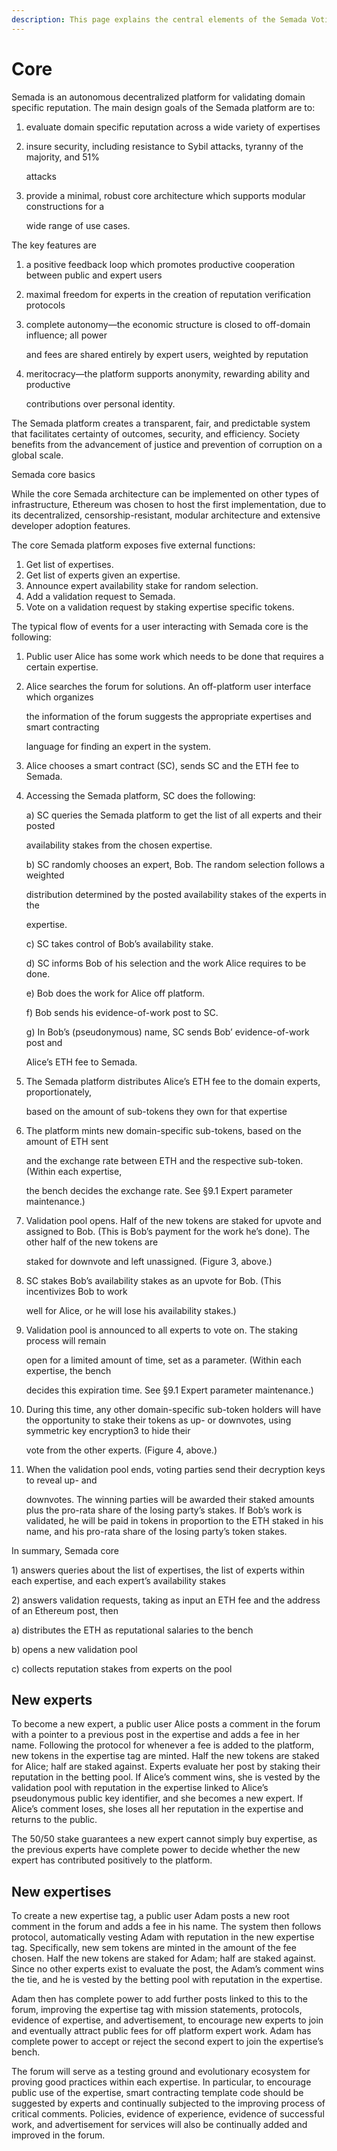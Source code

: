 ```yaml
---
description: This page explains the central elements of the Semada Voting Algorithm
---
```


# Core

Semada is an autonomous decentralized platform for validating domain specific reputation. The main design goals of the Semada platform are to:

1. evaluate domain specific reputation across a wide variety of expertises
2. insure security, including resistance to Sybil attacks, tyranny of the majority, and 51%

   attacks

3. provide a minimal, robust core architecture which supports modular constructions for a

   wide range of use cases.

The key features are

1. a ​positive feedback loop which promotes productive cooperation between public and expert users
2. maximal freedom for experts in the creation of reputation verification protocols
3. complete autonomy—the economic structure is closed to off-domain influence; all power

   and fees are shared entirely by expert users, weighted by reputation

4. meritocracy—the platform supports anonymity, rewarding ability and productive

   contributions over personal identity.

The Semada platform creates a transparent, fair, and predictable system that facilitates certainty of outcomes, security, and efficiency. Society benefits from the advancement of justice and prevention of corruption on a global scale.





Semada core basics

While the core Semada architecture can be implemented on other types of infrastructure, Ethereum was chosen to host the first implementation, due to its decentralized, censorship-resistant, modular architecture and extensive developer adoption features.

The core Semada platform exposes five external functions:

1. Get list of expertises.
2. Get list of experts given an expertise.
3. Announce expert availability stake for random selection.
4. Add a validation request to Semada.
5. Vote on a validation request by staking expertise specific tokens.

The typical flow of events for a user interacting with Semada core is the following:

1. Public user Alice has some work which needs to be done that requires a certain expertise.
2. Alice searches the forum for solutions. An off-platform user interface which organizes

   the information of the forum suggests the appropriate expertises and smart contracting

   language for finding an expert in the system.

3.  Alice chooses a smart contract \(SC\), sends SC and the ETH fee to Semada.
4. Accessing the Semada platform, SC does the following:

   a\)  SC queries the Semada platform to get the list of all experts and their posted

   availability stakes from the chosen expertise.

   b\)  SC randomly chooses an expert, Bob. The random selection follows a weighted

   distribution determined by the posted availability stakes of the experts in the

   expertise.

   c\)  SC takes control of Bob’s availability stake.

   d\)  SC informs Bob of his selection and the work Alice requires to be done.

   e\)  Bob does the work for Alice off platform.

   f\)  Bob sends his evidence-of-work post to SC.

   g\)  In Bob’s \(pseudonymous\) name, SC sends Bob’ evidence-of-work post and

   Alice’s ETH fee to Semada.

5. The Semada platform distributes Alice’s ETH fee to the domain experts, proportionately,

   based on the amount of sub-tokens they own for that expertise

6. The platform mints new domain-specific sub-tokens, based on the amount of ETH sent

   and the exchange rate between ETH and the respective sub-token. \(Within each expertise,

   the bench decides the exchange rate. See §​9.1 Expert parameter maintenance​.\)

7. Validation pool opens. Half of the new tokens are staked for upvote and assigned to Bob. \(This is Bob’s payment for the work he’s done\). The other half of the new tokens are

   staked for downvote and left unassigned. \(Figure 3, above.\)

8. SC stakes Bob’s availability stakes as an upvote for Bob. \(This incentivizes Bob to work

   well for Alice, or he will lose his availability stakes.\)

9. Validation pool is announced to all experts to vote on. The staking process will remain

   open for a limited amount of time, set as a parameter. \(Within each expertise, the bench

   decides this expiration time. See §​9.1 Expert parameter maintenance​.\)

10. During this time, any other domain-specific sub-token holders will have the opportunity to stake their tokens as up- or downvotes, using symmetric key encryption3 to hide their

    vote from the other experts. \(Figure 4, above.\)

11. When the validation pool ends, voting parties send their decryption keys to reveal up- and

    downvotes. The winning parties will be awarded their staked amounts plus the pro-rata share of the losing party’s stakes. If Bob’s work is validated, he will be paid in tokens in proportion to the ETH staked in his name, and his pro-rata share of the losing party’s token stakes.

In summary, Semada core

1\) answers queries about the list of expertises, the list of experts within each expertise, and each expert’s availability stakes

2\) answers validation requests, taking as input an ETH fee and the address of an Ethereum post, then

a\)  distributes the ETH as reputational salaries to the bench

b\)  opens a new validation pool

c\)  collects reputation stakes from experts on the pool



## New experts

To become a ​new expert​, a public user Alice posts a comment in the forum with a pointer to a previous post in the expertise and adds a fee in her name. Following the protocol for whenever a fee is added to the platform, new tokens in the expertise tag are minted. Half the new tokens are staked for Alice; half are staked against. Experts evaluate her post by staking their reputation in the betting pool. If Alice’s comment wins, she is vested by the validation pool with reputation in the expertise linked to Alice’s pseudonymous public key identifier, and she becomes a new expert. If Alice’s comment loses, she loses all her reputation in the expertise and returns to the public.

The 50/50 stake guarantees a new expert cannot simply buy expertise, as the previous experts have complete power to decide whether the new expert has contributed positively to the platform.

## New expertises

To create a ​new expertise tag​, a public user Adam posts a new root comment in the forum and adds a fee in his name. The system then follows protocol, automatically vesting Adam with reputation in the new expertise tag. Specifically, new sem tokens are minted in the amount of the fee chosen. Half the new tokens are staked for Adam; half are staked against. Since no other experts exist to evaluate the post, the Adam’s comment wins the tie, and he is vested by the betting pool with reputation in the expertise.

Adam then has complete power to add further posts linked to this to the forum, improving the expertise tag with mission statements, protocols, evidence of expertise, and advertisement, to encourage new experts to join and eventually attract public fees for off platform expert work. Adam has complete power to accept or reject the second expert to join the expertise’s bench.

The forum will serve as a testing ground and evolutionary ecosystem for proving good practices within each expertise. In particular, to encourage public use of the expertise, smart contracting template code should be suggested by experts and continually subjected to the improving process of critical comments. Policies, evidence of experience, evidence of successful work, and advertisement for services will also be continually added and improved in the forum.

